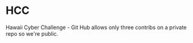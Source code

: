 # HCC
Hawaii Cyber Challenge - Git Hub allows only three contribs on a private repo so we're public.
